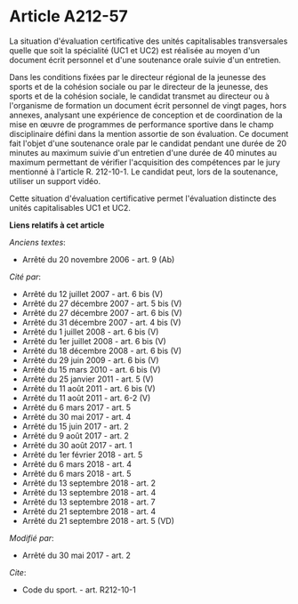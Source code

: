 # Article A212-57

La situation d'évaluation certificative des unités capitalisables transversales quelle que soit la spécialité (UC1 et UC2)
est réalisée au moyen d'un document écrit personnel et d'une soutenance orale suivie d'un entretien.

Dans les conditions fixées par le directeur régional de la jeunesse des sports et de la cohésion sociale ou par le directeur
de la jeunesse, des sports et de la cohésion sociale, le candidat transmet au directeur ou à l'organisme de formation un
document écrit personnel de vingt pages, hors annexes, analysant une expérience de conception et de coordination de la mise
en œuvre de programmes de performance sportive dans le champ disciplinaire défini dans la mention assortie de son évaluation.
Ce document fait l'objet d'une soutenance orale par le candidat pendant une durée de 20 minutes au maximum suivie d'un
entretien d'une durée de 40 minutes au maximum permettant de vérifier l'acquisition des compétences par le jury mentionné à
l'article R. 212-10-1. Le candidat peut, lors de la soutenance, utiliser un support vidéo.

Cette situation d'évaluation certificative permet l'évaluation distincte des unités capitalisables UC1 et UC2.

**Liens relatifs à cet article**

_Anciens textes_:

  - Arrêté du 20 novembre 2006 - art. 9 (Ab)

_Cité par_:

  - Arrêté du 12 juillet 2007 - art. 6 bis (V)
  - Arrêté du 27 décembre 2007 - art. 5 bis (V)
  - Arrêté du 27 décembre 2007 - art. 6 bis (V)
  - Arrêté du 31 décembre 2007 - art. 4 bis (V)
  - Arrêté du 1 juillet 2008 - art. 6 bis (V)
  - Arrêté du 1er juillet 2008 - art. 6 bis (V)
  - Arrêté du 18 décembre 2008 - art. 6 bis (V)
  - Arrêté du 29 juin 2009 - art. 6 bis (V)
  - Arrêté du 15 mars 2010 - art. 6 bis (V)
  - Arrêté du 25 janvier 2011 - art. 5 (V)
  - Arrêté du 11 août 2011 - art. 6 bis (V)
  - Arrêté du 11 août 2011 - art. 6-2 (V)
  - Arrêté du 6 mars 2017 - art. 5
  - Arrêté du 30 mai 2017 - art. 4
  - Arrêté du 15 juin 2017 - art. 2
  - Arrêté du 9 août 2017 - art. 2
  - Arrêté du 30 août 2017 - art. 1
  - Arrêté du 1er février 2018 - art. 5
  - Arrêté du 6 mars 2018 - art. 4
  - Arrêté du 6 mars 2018 - art. 5
  - Arrêté du 13 septembre 2018 - art. 2
  - Arrêté du 13 septembre 2018 - art. 4
  - Arrêté du 13 septembre 2018 - art. 7
  - Arrêté du 21 septembre 2018 - art. 4
  - Arrêté du 21 septembre 2018 - art. 5 (VD)

_Modifié par_:

  - Arrêté du 30 mai 2017 - art. 2

_Cite_:

  - Code du sport. - art. R212-10-1
